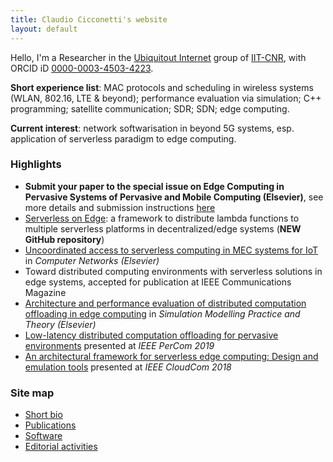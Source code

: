 ```yaml
---
title: Claudio Cicconetti's website
layout: default
---
```


Hello, I'm a Researcher in the [Ubiquitout Internet](http://cnd.iit.cnr.it/) group of [IIT-CNR](http://www.iit.cnr.it/), with ORCID iD [0000-0003-4503-4223](https://orcid.org/0000-0003-4503-4223).

**Short experience list**: MAC protocols and scheduling in wireless systems (WLAN, 802.16, LTE & beyond); performance evaluation via simulation; C++ programming; satellite communication; SDR; SDN; edge computing.

**Current interest**: network softwarisation in beyond 5G systems, esp. application of serverless paradigm to edge computing.

### Highlights

- **Submit your paper to the special issue on Edge Computing in Pervasive Systems of Pervasive and Mobile Computing (Elsevier)**, see more details and submission instructions [here](https://www.journals.elsevier.com/pervasive-and-mobile-computing/call-for-papers/special-issue-on-edge-computing-in-pervasive-systems)
- [Serverless on Edge](https://github.com/ccicconetti/serverlessonedge): a framework to distribute lambda functions to multiple serverless platforms in decentralized/edge systems (**NEW GitHub repository**)
- [Uncoordinated access to serverless computing in MEC systems for IoT](uncoord.md) in _Computer Networks (Elsevier)_
- Toward distributed computing environments with serverless solutions in edge systems, accepted for publication at IEEE Communications Magazine
- [Architecture and performance evaluation of distributed computation offloading in edge computing](simpat.md) in _Simulation Modelling Practice and Theory (Elsevier)_
- [Low-latency distributed computation offloading for pervasive environments](percom2019.md) presented at _IEEE PerCom 2019_
- [An architectural framework for serverless edge computing: Design and emulation tools](cloudcom2018.md) presented at _IEEE CloudCom 2018_

### Site map

- [Short bio](bio.md)
- [Publications](publications.md)
- [Software](software.md)
- [Editorial activities](editorial.md)
